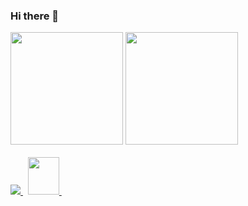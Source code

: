 ### Hi there 👋

<!--
**Rono-Dennis/rono-dennis** is a ✨ _special_ ✨ repository because its `README.md` (this file) appears on your GitHub profile.

Here are some ideas to get you started:

- 🔭 I’m currently working on ...
- 🌱 I’m currently learning ...
- 👯 I’m looking to collaborate on ...
- 🤔 I’m looking for help with ...
- 💬 Ask me about ...
- 📫 How to reach me: ...
- 😄 Pronouns: ...
- ⚡ Fun fact: ...
![GitHub Stats](https://github-readme-stats.vercel.app/api?username=rono-dennis&theme=radical)
![Top Langs](https://github-readme-stats.vercel.app/api?username=rono-dennis&theme=radical)
[![Top Langs](https://github-readme-stats.vercel.app/api/top-langs/?username=rono-dennis&theme=merko)
<a href="[https://anthony-keoro.netlify.app/](https://rono-dennis.github.io/Dennis-portfolio/index.html)"> 
   <img src="https://img.shields.io/static/v1?message=Porfolio&logo=WebRTC&labelColor=5c5c5c&color=333333&logoColor=white&label=%20&style=plastic" /> 
  </a>
-->






<div>
  <img height="180em" src="https://github-readme-stats.vercel.app/api?username=rono-dennis&show_icons=true&count_private=true&hide_border=true&theme=merko"/>
  <img height="180em" src="https://github-readme-stats.vercel.app/api/top-langs/?username=rono-dennis&layout=compact&langs_count=8&hide_border=true&theme=radical"/>
</div>&nbsp;

<div>
  <a href="https://www.linkedin.com/in/kitongangugi/](https://www.linkedin.com/in/linkedin.com/in/rono-dennis-5a93a618b/">
    <img src="https://img.shields.io/badge/Linkedin-0A66C2?logo=linkedin&style=for-the-badge&logoColor=white" />
  </a>&nbsp;
  <a href="https://rono-dennis.github.io/Dennis-portfolio/index.html">
    <img src="https://img.shields.io/static/v1?message=Porfolio&logo=WebRTC&labelColor=green&color=green&logoColor=white&label=%20&style=plastic" width="50" height="60"/>
  </a>&nbsp;
  
</div>
